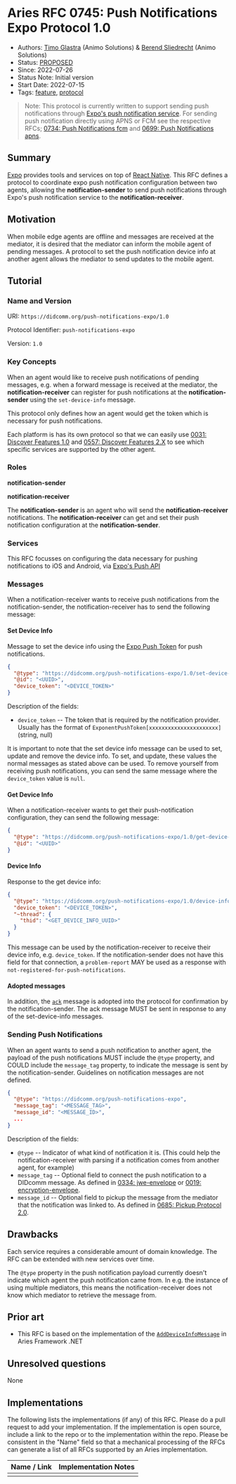 # Aries RFC 0745: Push Notifications Expo Protocol 1.0

- Authors: [Timo Glastra](mailto:timo@animo.id) (Animo Solutions) & [Berend Sliedrecht](mailto:berend@animo.id) (Animo Solutions)
- Status: [PROPOSED](/README.md#proposed)
- Since: 2022-07-26
- Status Note: Initial version
- Start Date: 2022-07-15
- Tags: [feature](/tags.md#feature), [protocol](/tags.md#protocol)

> Note: This protocol is currently written to support sending push notifications through [Expo's push notification service](https://docs.expo.dev/push-notifications/overview/). For sending push notification directly using APNS or FCM see the respective RFCs; [0734: Push Notifications fcm](../0734-push-notifications-fcm/README.md) and [0699: Push Notifications apns](../0699-push-notifications-apns/README.md).

## Summary

[Expo](https://expo.dev) provides tools and services on top of [React Native](https://reactnative.dev/). This RFC defines a protocol to coordinate expo push notification configuration between two agents, allowing the **notification-sender** to send push notifications through Expo's push notification service to the **notification-receiver**.

## Motivation

When mobile edge agents are offline and messages are received at the mediator, it is desired that the mediator can inform the mobile agent of pending messages. A protocol to set the push notification device info at another agent allows the mediator to send updates to the mobile agent.

## Tutorial

### Name and Version

URI: `https://didcomm.org/push-notifications-expo/1.0`

Protocol Identifier: `push-notifications-expo`

Version: `1.0`

### Key Concepts

When an agent would like to receive push notifications of pending messages, e.g. when a forward message is received at the mediator, the **notification-receiver** can register for push notifications at the **notification-sender** using the `set-device-info` message.

This protocol only defines how an agent would get the token which is necessary for push notifications.

Each platform is has its own protocol so that we can easily use [0031: Discover Features 1.0](https://github.com/hyperledger/aries-rfcs/blob/main/features/0031-discover-features/README.md) and [0557: Discover Features 2.X](https://github.com/hyperledger/aries-rfcs/blob/main/features/0557-discover-features-v2/README.md) to see which specific services are supported by the other agent.

### Roles

**notification-sender**

**notification-receiver**

The **notification-sender** is an agent who will send the **notification-receiver** notifications. The **notification-receiver** can get and set their push notification configuration at the **notification-sender**.

### Services

This RFC focusses on configuring the data necessary for pushing notifications to iOS and Android, via [Expo's Push API](https://docs.expo.dev/push-notifications/sending-notifications/)

### Messages

When a notification-receiver wants to receive push notifications from the notification-sender, the notification-receiver has to send the following message:

#### Set Device Info

Message to set the device info using the [Expo Push Token](https://docs.expo.dev/versions/latest/sdk/notifications/#getexpopushtokenasyncoptions-expotokenoptions-expopushtoken) for push notifications.

```json
{
  "@type": "https://didcomm.org/push-notifications-expo/1.0/set-device-info",
  "@id": "<UUID>",
  "device_token": "<DEVICE_TOKEN>"
}
```

Description of the fields:

- `device_token` -- The token that is required by the notification provider. Usually has the format of `ExponentPushToken[xxxxxxxxxxxxxxxxxxxxxx]` (string, null)

It is important to note that the set device info message can be used to set, update and remove the device info. To set, and update, these values the normal messages as stated above can be used. To remove yourself from receiving push notifications, you can send the same message where the `device_token` value is `null`.

#### Get Device Info

When a notification-receiver wants to get their push-notification configuration, they can send the following message:

```json
{
  "@type": "https://didcomm.org/push-notifications-expo/1.0/get-device-info",
  "@id": "<UUID>"
}
```

#### Device Info

Response to the get device info:

```json
{
  "@type": "https://didcomm.org/push-notifications-expo/1.0/device-info",
  "device_token": "<DEVICE_TOKEN>",
  "~thread": {
    "thid": "<GET_DEVICE_INFO_UUID>"
  }
}
```

This message can be used by the notification-receiver to receive their device info, e.g. `device_token`. If the notification-sender does not have this field for that connection, a `problem-report` MAY be used as a response with `not-registered-for-push-notifications`.

#### Adopted messages

In addition, the [`ack`](https://github.com/hyperledger/aries-rfcs/blob/08653f21a489bf4717b54e4d7fd2d0bdfe6b4d1a/features/0015-acks/README.md) message is adopted into the protocol for confirmation by the notification-sender. The ack message MUST be sent in response to any of the set-device-info messages.

### Sending Push Notifications

When an agent wants to send a push notification to another agent, the payload of the push notifications MUST include the `@type` property, and COULD include the `message_tag` property, to indicate the message is sent by the notification-sender. Guidelines on notification messages are not defined.

```json
{
  "@type": "https://didcomm.org/push-notifications-expo",
  "message_tag": "<MESSAGE_TAG>",
  "message_id": "<MESSAGE_ID>",
  ...
}
```

Description of the fields:

- `@type` -- Indicator of what kind of notification it is. (This could help the notification-receiver with parsing if a notification comes from another agent, for example)
- `message_tag` -- Optional field to connect the push notification to a DIDcomm message. As defined in [0334: jwe-envelope](https://github.com/hyperledger/aries-rfcs/tree/main/features/0334-jwe-envelope) or [0019: encryption-envelope](https://github.com/hyperledger/aries-rfcs/tree/main/features/0019-encryption-envelope).
- `message_id` -- Optional field to pickup the message from the mediator that the notification was linked to. As defined in [0685: Pickup Protocol 2.0](https://github.com/hyperledger/aries-rfcs/blob/main/features/0685-pickup-v2/README.md).

## Drawbacks

Each service requires a considerable amount of domain knowledge. The RFC can be extended with new services over time.

The `@type` property in the push notification payload currently doesn't indicate which agent the push notification came from. In e.g. the instance of using multiple mediators, this means the notification-receiver does not know which mediator to retrieve the message from.

## Prior art

- This RFC is based on the implementation of the [`AddDeviceInfoMessage`](https://github.com/hyperledger/aries-framework-dotnet/blob/9bc6346a21da263083bbac8dd8227cc941c95ea9/src/Hyperledger.Aries.Routing/AddDeviceInfoMessage.cs) in Aries Framework .NET

## Unresolved questions

None

## Implementations

The following lists the implementations (if any) of this RFC. Please do a pull request to add your implementation. If the implementation is open source, include a link to the repo or to the implementation within the repo. Please be consistent in the "Name" field so that a mechanical processing of the RFCs can generate a list of all RFCs supported by an Aries implementation.

| Name / Link | Implementation Notes |
| ----------- | -------------------- |
|             |                      |
